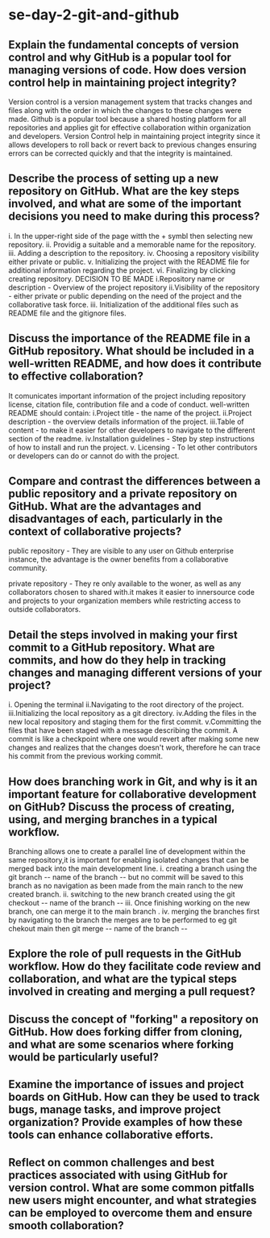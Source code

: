 # se-day-2-git-and-github
## Explain the fundamental concepts of version control and why GitHub is a popular tool for managing versions of code. How does version control help in maintaining project integrity?
Version control is a version management system that tracks changes and files along with the order in which the changes to these changes were made.
Github is a popular tool because a shared hosting platform for all repositories and applies git for effective collaboration within organization and developers.
Version Control help in maintaining project integrity since it allows developers to roll back or revert back to previous changes ensuring errors can be corrected quickly and that the integrity is maintained.

## Describe the process of setting up a new repository on GitHub. What are the key steps involved, and what are some of the important decisions you need to make during this process?
i. In the upper-right side of the page witth the + symbl then selecting new repository.
ii. Providig a suitable and a memorable name for the repository.
iii. Adding a description to the repository.
iv. Choosing a repository visibility either private or public.
v. Initializing the project with the README file for additional information regarding the project.
vi. Finalizing by clicking creating repository.
DECISION TO BE MADE
i.Repository name or description - Overview of the project repository
ii.Visibility of the repository - either private or public depending on the need of the project and the collaborative task force.
iii. Initialization of the additional files such as README file and the gitignore files.

## Discuss the importance of the README file in a GitHub repository. What should be included in a well-written README, and how does it contribute to effective collaboration?
It comunicates important information of the project including repository license, citation file, contribution file and a code of conduct.
well-written README should contain:
i.Project title - the name of the project.
ii.Project description - the overview details information of the project.
iii.Table of content - to make it easier for other developers to navigate to the different section of the readme.
iv.Installation guidelines - Step by step instructions of how to install and run the project.
v. Licensing - To let other contributors or developers can do or cannot do with the project.
## Compare and contrast the differences between a public repository and a private repository on GitHub. What are the advantages and disadvantages of each, particularly in the context of collaborative projects?
public repository - They are visible to any user on Github enterprise instance, the advantage is the owner benefits from a collaborative community.

private repository - They re only available to the woner, as well as any collaborators chosen to shared with.it makes it easier to innersource code and projects to your organization members while restricting access to outside collaborators.

## Detail the steps involved in making your first commit to a GitHub repository. What are commits, and how do they help in tracking changes and managing different versions of your project?
i. Opening the terminal
ii.Navigating to the root directory of the project.
iii.Initializing the local repository as a git directory.
iv.Adding the files in the new local repository and staging them for the first commit.
v.Committing the files that have been staged with a message describing the commit.
A commit is like a checkpoint where one would revert after making some new changes and realizes that the changes doesn't work, therefore he can trace his commit from the previous working commit. 

## How does branching work in Git, and why is it an important feature for collaborative development on GitHub? Discuss the process of creating, using, and merging branches in a typical workflow.
Branching allows one to create a parallel line of development within the same repository,it is important for enabling isolated changes that can be merged back into the main development line.
i. creating a branch using the git branch -- name of the branch -- but no commit will be saved to this branch as no navigation as been made from the main ranch to the new created branch.
ii. switching to the new branch created using the git checkout -- name of the branch -- 
iii. Once finishing working on the new branch, one can merge it to the main branch .
iv. merging the branches first by navigating to the branch the merges are to be performed to eg git chekout main then git merge -- name of the branch --
## Explore the role of pull requests in the GitHub workflow. How do they facilitate code review and collaboration, and what are the typical steps involved in creating and merging a pull request?


## Discuss the concept of "forking" a repository on GitHub. How does forking differ from cloning, and what are some scenarios where forking would be particularly useful?

## Examine the importance of issues and project boards on GitHub. How can they be used to track bugs, manage tasks, and improve project organization? Provide examples of how these tools can enhance collaborative efforts.

## Reflect on common challenges and best practices associated with using GitHub for version control. What are some common pitfalls new users might encounter, and what strategies can be employed to overcome them and ensure smooth collaboration?
